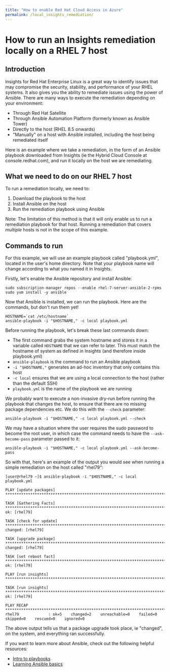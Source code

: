 ```yaml
---
title: "How to enable Red Hat Cloud Access in Azure"
permalink: /local_insights_remediation/
---
```


# How to run an Insights remediation locally on a RHEL 7 host

## Introduction

Insights for Red Hat Enterprise Linux is a great way to identify issues that may compromise the security, stability, and performance of your RHEL systems.  It also gives you the ability to remediate issues using the power of Ansible.  There are many ways to execute the remediation depending on your environment:

- Through Red Hat Satellite
- Through Ansible Automation Platform (formerly known as Ansible Tower)
- Directly to the host (RHEL 8.5 onwards)
- "Manually" on a host with Ansible installed, including the host being remediated itself

Here is an example where we take a remediation, in the form of an Ansible playbook downloaded from Insights (ie the Hybrid Cloud Console at console.redhat.com), and run it locally on the host we are remediating.

## What we need to do on our RHEL 7 host

To run a remediation locally, we need to:
1. Download the playbook to the host
2. Install Ansible on the host
3. Run the remediation playbook using Ansible

Note: The limitation of this method is that it will only enable us to run a remediation playbook for that host.  Running a remediation that covers _multiple_ hosts is not in the scope of this example.

## Commands to run

For this example, we will use an example playbook called "playbook.yml", located in the user's home directory.  Note that your playbook name will change according to what you named it in Insights.

Firstly, let's enable the Ansible repository and install Ansible:

```
sudo subscription-manager repos --enable rhel-7-server-ansible-2-rpms
sudo yum install -y ansible
```

Now that Ansible is installed, we can run the playbook.  Here are the commands, but don't run them yet!
```
HOSTNAME=`cat /etc/hostname`
ansible-playbook -i "$HOSTNAME," -c local playbook.yml

```

Before running the playbook, let's break these last commands down:
- The first command grabs the system hostname and stores it in a variable called `HOSTNAME` that we can refer to later.  This must match the hostname of system as defined in Insights (and therefore inside playbook.yml)
- `ansible-playbook` is the command to run an Ansible playbook
- `-i "$HOSTNAME,"` generates an ad-hoc inventory that only contains this host
- `-c local` ensures that we are using a local connection to the host (rather than the default SSH)
- `playbook.yml` is the name of the playbook we are running

We probably want to execute a non-invasive dry-run before running the playbook that changes the host, to ensure that there are no missing package dependencies etc.  We do this with the `--check` parameter:
```
ansible-playbook -i "$HOSTNAME," -c local playbook.yml --check
```

We may have a situation where the user requires the sudo password to become the root user, in which case the command needs to have the `--ask-become-pass` parameter passed to it:
```
ansible-playbook -i "$HOSTNAME," -c local playbook.yml --ask-become-pass
```

So with that, here's an example of the output you would see when running a simple remediation on the host called "rhel79":

```
[user@rhel79 ~]$ ansible-playbook -i "$HOSTNAME," -c local playbook.yml

PLAY [update packages] ****************************************************************************************************************

TASK [Gathering Facts] ****************************************************************************************************************
ok: [rhel79]

TASK [check for update] ***************************************************************************************************************
changed: [rhel79]

TASK [upgrade package] ****************************************************************************************************************
changed: [rhel79]

TASK [set reboot fact] ****************************************************************************************************************
ok: [rhel79]

PLAY [run insights] *******************************************************************************************************************

TASK [run insights] *******************************************************************************************************************
ok: [rhel79]

PLAY RECAP ****************************************************************************************************************************
rhel79             : ok=5    changed=2    unreachable=0    failed=0    skipped=0    rescued=0    ignored=0
```

The above output tells us that a package upgrade took place, ie "changed", on the system, and everything ran successfully.

If you want to learn more about Ansible, check out the following helpful resources:
- [Intro to playbooks](https://docs.ansible.com/ansible/latest/user_guide/playbooks_intro.html)
- [Learning Ansible basics](https://www.redhat.com/en/topics/automation/learning-ansible-tutorial)

